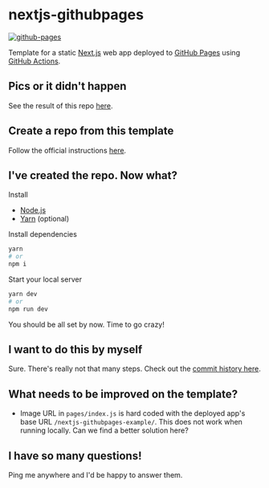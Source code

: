 # nextjs-githubpages

[![github-pages](https://github.com/isektionen/nextjs-githubpages/actions/workflows/github-pages.yml/badge.svg)](https://github.com/isektionen/nextjs-githubpages/actions/workflows/github-pages.yml)

Template for a static [Next.js](https://nextjs.org/) web app deployed to [GitHub Pages](https://guides.github.com/features/pages/) using [GitHub Actions](https://docs.github.com/en/actions/).

## Pics or it didn't happen

See the result of this repo [here](https://isektionen.github.io/nextjs-githubpages).

## Create a repo from this template

Follow the official instructions [here](https://docs.github.com/en/github/creating-cloning-and-archiving-repositories/creating-a-repository-from-a-template#creating-a-repository-from-a-template).

## I've created the repo. Now what?

Install

- [Node.js](https://nodejs.org/en/)
- [Yarn](https://classic.yarnpkg.com/en/docs/install/#mac-stable) (optional)

Install dependencies

```bash
yarn
# or
npm i
```

Start your local server

```bash
yarn dev
# or
npm run dev
```

You should be all set by now. Time to go crazy!

## I want to do this by myself

Sure. There's really not that many steps. Check out the [commit history here](https://github.com/isektionen/nextjs-githubpages-example/commits/main).

## What needs to be improved on the template?

- Image URL in `pages/index.js` is hard coded with the deployed app's base URL `/nextjs-githubpages-example/`. This does not work when running locally. Can we find a better solution here?

## I have so many questions!

Ping me anywhere and I'd be happy to answer them.
